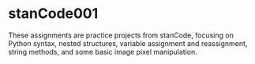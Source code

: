 # stanCode001
These assignments are practice projects from stanCode, focusing on Python syntax, nested structures, variable assignment and reassignment, string methods, and some basic image pixel manipulation.
